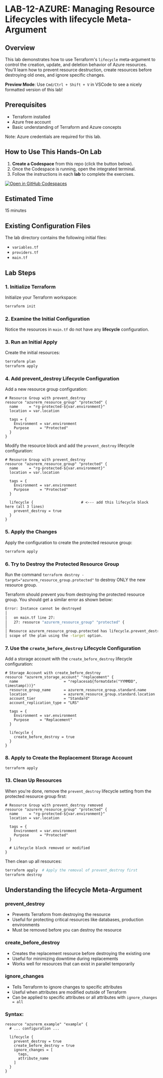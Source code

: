 # LAB-12-AZURE: Managing Resource Lifecycles with lifecycle Meta-Argument

## Overview
This lab demonstrates how to use Terraform's `lifecycle` meta-argument to control the creation, update, and deletion behavior of Azure resources. You'll learn how to prevent resource destruction, create resources before destroying old ones, and ignore specific changes.

**Preview Mode**: Use `Cmd/Ctrl + Shift + V` in VSCode to see a nicely formatted version of this lab!

## Prerequisites
- Terraform installed
- Azure free account
- Basic understanding of Terraform and Azure concepts

Note: Azure credentials are required for this lab.

## How to Use This Hands-On Lab

1. **Create a Codespace** from this repo (click the button below).  
2. Once the Codespace is running, open the integrated terminal.
3. Follow the instructions in each **lab** to complete the exercises.

[![Open in GitHub Codespaces](https://github.com/codespaces/badge.svg)](https://codespaces.new/btkrausen/terraform-codespaces)

## Estimated Time
15 minutes

## Existing Configuration Files

The lab directory contains the following initial files:

 - `variables.tf`
 - `providers.tf`
 - `main.tf`


## Lab Steps

### 1. Initialize Terraform

Initialize your Terraform workspace:
```bash
terraform init
```

### 2. Examine the Initial Configuration

Notice the resources in `main.tf` do not have any **lifecycle** configuration.

### 3. Run an Initial Apply

Create the initial resources:
```bash
terraform plan
terraform apply
```

### 4. Add prevent_destroy Lifecycle Configuration

Add a new resource group configuration:

```hcl
# Resource Group with prevent_destroy
resource "azurerm_resource_group" "protected" {
  name     = "rg-protected-${var.environment}"
  location = var.location

  tags = {
    Environment = var.environment
    Purpose     = "Protected"
  }
}
```

Modify the resource block and add the `prevent_destroy` lifecycle configuration:

```hcl
# Resource Group with prevent_destroy
resource "azurerm_resource_group" "protected" {
  name     = "rg-protected-${var.environment}"
  location = var.location

  tags = {
    Environment = var.environment
    Purpose     = "Protected"
  }

  lifecycle {                      # <--- add this lifecycle block here (all 3 lines)
    prevent_destroy = true
  }
}
```
### 5. Apply the Changes

Apply the configuration to create the protected resource group:
```bash
terraform apply
```

### 6. Try to Destroy the Protected Resource Group

Run the command `terraform destroy -target="azurerm_resource_group.protected"` to destroy ONLY the new resource group.

Terraform should prevent you from destroying the protected resource group. You should get a similar error as shown below:

```bash
Error: Instance cannot be destroyed
│ 
│   on main.tf line 27:
│   27: resource "azurerm_resource_group" "protected" {
│ 
│ Resource azurerm_resource_group.protected has lifecycle.prevent_destroy set, but the plan calls for this resource to be destroyed. To avoid this error and continue with the plan, either disable lifecycle.prevent_destroy or reduce the
│ scope of the plan using the -target option.
```

### 7. Use the `create_before_destroy` Lifecycle Configuration

Add a storage account with the `create_before_destroy` lifecycle configuration:

```hcl
# Storage Account with create_before_destroy
resource "azurerm_storage_account" "replacement" {
  name                     = "replacesa${formatdate("YYMMDD", timestamp())}"
  resource_group_name      = azurerm_resource_group.standard.name
  location                 = azurerm_resource_group.standard.location
  account_tier             = "Standard"
  account_replication_type = "LRS"

  tags = {
    Environment = var.environment
    Purpose     = "Replacement"
  }

  lifecycle {
    create_before_destroy = true
  }
}
```

### 8. Apply to Create the Replacement Storage Account
```bash
terraform apply
```

### 13. Clean Up Resources

When you're done, remove the `prevent_destroy` lifecycle setting from the protected resource group first:

```hcl
# Resource Group with prevent_destroy removed
resource "azurerm_resource_group" "protected" {
  name     = "rg-protected-${var.environment}"
  location = var.location

  tags = {
    Environment = var.environment
    Purpose     = "Protected"
  }

  # Lifecycle block removed or modified
}
```

Then clean up all resources:
```bash
terraform apply  # Apply the removal of prevent_destroy first
terraform destroy
```

## Understanding the lifecycle Meta-Argument

### prevent_destroy
- Prevents Terraform from destroying the resource
- Useful for protecting critical resources like databases, production environments
- Must be removed before you can destroy the resource

### create_before_destroy
- Creates the replacement resource before destroying the existing one
- Useful for minimizing downtime during replacements
- Works well for resources that can exist in parallel temporarily

### ignore_changes
- Tells Terraform to ignore changes to specific attributes
- Useful when attributes are modified outside of Terraform
- Can be applied to specific attributes or all attributes with `ignore_changes = all`

### Syntax:
```hcl
resource "azurerm_example" "example" {
  # ... configuration ...
  
  lifecycle {
    prevent_destroy = true
    create_before_destroy = true
    ignore_changes = [
      tags,
      attribute_name
    ]
  }
}
```